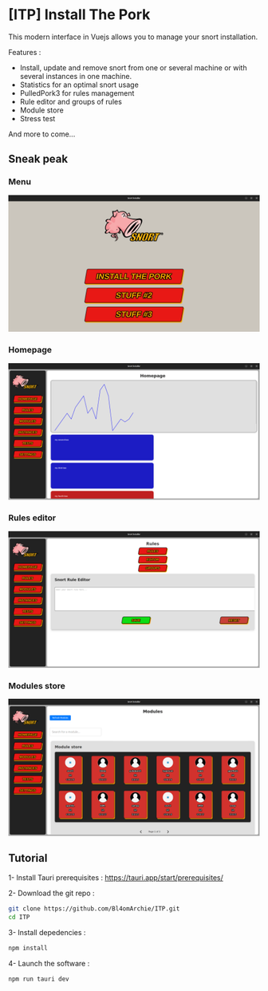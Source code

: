 # [ITP] Install The Pork

This modern interface in Vuejs allows you to manage your snort installation. 

Features :
- Install, update and remove snort from one or several machine or with several instances in one machine.
- Statistics for an optimal snort usage
- PulledPork3 for rules management
- Rule editor and groups of rules
- Module store
- Stress test

And more to come...


## Sneak peak

### Menu
![](images/menu.png)

### Homepage
![](images/homepage.png)

### Rules editor
![](images/rules.png)

### Modules store
![](images/modules.png)

## Tutorial

1- Install Tauri prerequisites :
https://tauri.app/start/prerequisites/

2- Download the git repo :
```bash
git clone https://github.com/Bl4omArchie/ITP.git
cd ITP
```

3- Install depedencies :
```bash
npm install
```

4- Launch the software : 
```bash
npm run tauri dev
```